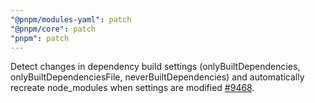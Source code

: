 ```yaml
---
"@pnpm/modules-yaml": patch
"@pnpm/core": patch
"pnpm": patch
---
```


Detect changes in dependency build settings (onlyBuiltDependencies, onlyBuiltDependenciesFile, neverBuiltDependencies) and automatically recreate node_modules when settings are modified [#9468](https://github.com/pnpm/pnpm/issues/9468).

